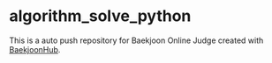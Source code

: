 # algorithm_solve_python
This is a auto push repository for Baekjoon Online Judge created with [BaekjoonHub](https://github.com/BaekjoonHub/BaekjoonHub).
